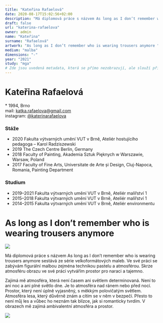 ```yaml
---
title: "Kateřina Rafaelová"
date: 2020-08-17T15:02:56+02:00
description: "Má diplomová práce s názvem As long as I don’t remember who is wearing trousers anymore sestává ze série velkoformátových maleb."
draft: false
url: "katerina-rafaelova"
owner: admin
name: "Kateřina"
surname: "Rafaelová"
artwork: "As long as I don’t remember who is wearing trousers anymore "
medium: "malba"
dimensions: "-"
year: "2021"
study: "mga"
# Zde jsou uvedená metadata, která se přímo nezobrazují, ale slouží při generování webu - tagů pro Facebook a Twitter, atd.
---
```

# Kateřina Rafaelová
\* 1994, Brno  
mail: katka.rafaelova@gmail.com  
instagram: [@katerinarafaelova](https://www.instagram.com/katerinarafaelova/)

### Stáže
* 2020 Fakulta výtvarných umění VUT v Brně, Ateliér hostujícího pedagoga – Karol Radziszewski
* 2019 The Czech Centre Berlin, Germany
* 2018 Faculty of Painting, Akademia Sztuk Pięknych w Warszawie, Warsaw, Poland
* 2017 Faculty of Fine Arts, Universitate de Arte și Design, Cluj-Napoca, Romania, Painting Department

### Studium
* 2019–2021 Fakulta výtvarných umění VUT v Brně, Ateliér malířství 1
* 2015–2018 Fakulta výtvarných umění VUT v Brně, Ateliér malířství 1
* 2014–2015 Fakulta výtvarných umění VUT v Brně, Ateliér environmentu


<!-- SECTION BREAK -->
# As long as I don’t remember who is wearing trousers anymore 

![](/2021/rafaelova/1.jpg)

Má diplomová práce s názvem As long as I don’t remember who is wearing trousers anymore sestává ze série velkoformátových maleb.
Ve své práci se zabývám figurální malbou zejména technikou pastelu a atmosférou.
Skrze atmosféru obrazu ve své práci vytvářím prostor pro naraci a tajemno.

Zajímá mě atmosféra, která není časem ani světlem determinovaná.
Není to ani noc a ani plné světlo dne.
Je to atmosféra nad ránem nebo před nocí.
Prostor, který není úplně vyjasněný, s měkkým polovičatým světlem.
Atmosféra lesa, který důvěrně znám a cítím se v něm v bezpečí.
Přesto to není můj les a vůbec ho neznám tak blízce, jak si romanticky tvrdím.
V obrazech mě zajímá ambivalentní atmosféra a prostor.

![](/2021/rafaelova/2.jpg)
